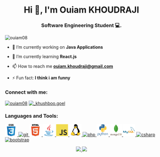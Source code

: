 
<h1 align="center">Hi 👋, I'm Ouiam KHOUDRAJI</h1>
<h3 align="center">Software Engineering Student 💻.</h3>
<!-- <img align="right" alt="Coding" width="400" src="https://cdn.dribbble.com/users/1162077/screenshots/3848914/programmer.gif"> -->
<p align="left"> <img src="https://komarev.com/ghpvc/?username=ouiam08&label=Profile%20views&color=0e75b6&style=flat" alt="ouiam08" /> </p>

- 🔭 I’m currently working on <b>Java Applications</b>

- 🌱 I’m currently learning <b>React.js</b>

- 📫 How to reach me **ouiam.khoudraji@gmail.com**

- ⚡ Fun fact: <b>**I think i am funny**</b>

<h3 align="left">Connect with me:</h3>
<p align="left">
<!-- <a href="https://www.facebook.com/ouiam.khoudraji.1/" target="blank"><img align="center" src="https://cdn.jsdelivr.net/npm/simple-icons@3.0.1/icons/facebook.svg" alt="ouiam08" height="30" width="40" /></a> -->
<a href="https://www.linkedin.com/in/ouiam-khoudraji-b49b52182/" target="blank"><img align="center" src="https://cdn.jsdelivr.net/npm/simple-icons@3.0.1/icons/linkedin.svg" alt="ouiam08" height="30" width="40" /></a>
<a href="https://www.instagram.com/ouiam_khoudraji/" target="blank"><img align="center" src="https://cdn.jsdelivr.net/npm/simple-icons@3.0.1/icons/instagram.svg" alt="_khushboo.goel" height="30" width="40" /></a>
</p>

<h3 align="left">Languages and Tools:</h3>
<p align="left">
<a href="https://www.w3schools.com/css/" target="_blank" rel="noreferrer"> <img src="https://raw.githubusercontent.com/devicons/devicon/master/icons/css3/css3-original-wordmark.svg" alt="css3" width="40" height="40"/> </a>
<a href="https://git-scm.com/" target="_blank" rel="noreferrer"> <img src="https://www.vectorlogo.zone/logos/git-scm/git-scm-icon.svg" alt="git" width="40" height="40"/> <a href="https://www.w3.org/html/" target="_blank" rel="noreferrer"> <img src="https://raw.githubusercontent.com/devicons/devicon/master/icons/html5/html5-original-wordmark.svg" alt="html5" width="40" height="40"/> </a>  
<a href="https://www.java.com" target="_blank" rel="noreferrer"> <img src="https://raw.githubusercontent.com/devicons/devicon/master/icons/java/java-original.svg" alt="java" width="40" height="40"/> </a> 
<a href="https://developer.mozilla.org/en-US/docs/Web/JavaScript" target="_blank" rel="noreferrer"> <img src="https://raw.githubusercontent.com/devicons/devicon/master/icons/javascript/javascript-original.svg" alt="javascript" width="40" height="40"/> </a> 
<a href="https://www.linux.org/" target="_blank" rel="noreferrer"> <img src="https://raw.githubusercontent.com/devicons/devicon/master/icons/linux/linux-original.svg" alt="linux" width="40" height="40"/> </a> 
  <a href="https://www.php.com/" target="_blank" rel="noreferrer"> <img src="https://raw.githubusercontent.com/jmnote/z-icons/master/svg/php.svg" alt="php" width="40" height="40"/> </a> 
  <a href="https://www.python.org/" target="_blank" rel="noreferrer"> <img src="https://raw.githubusercontent.com/devicons/devicon/master/icons/python/python-original-wordmark.svg" alt="python" width="40" height="40"/> </a> 
<a href="https://www.mongodb.com/" target="_blank" rel="noreferrer"> <img src="https://raw.githubusercontent.com/devicons/devicon/master/icons/mongodb/mongodb-original-wordmark.svg" alt="mongodb" width="40" height="40"/> </a> 
<a href="https://www.mysql.com/" target="_blank" rel="noreferrer"> <img src="https://raw.githubusercontent.com/devicons/devicon/master/icons/mysql/mysql-original-wordmark.svg" alt="mysql" width="40" height="40"/> </a> 
  <a href="https://www.csharp.com/" target="_blank" rel="noreferrer"> <img src="https://raw.githubusercontent.com/jmnote/z-icons/master/svg/csharp.svg" alt="csharp" width="40" height="40"/> </a> 
    <a href="https://www.bootsrap.com/" target="_blank" rel="noreferrer"> <img src="	https://raw.githubusercontent.com/jmnote/z-icons/master/16x16/bootstrap.png" alt="bootstrap" width="40" height="40"/> </a> 
</p>






<div align="center">
  <a href="https://github.com/ouiam08">
  <img height="180em" src="https://github-readme-stats.vercel.app/api?username=ouiam08&show_icons=true&include_all_commits=true&count_private=true"/>
  <img height="180em" src="https://github-readme-stats.vercel.app/api/top-langs/?username=ouiam08&layout=compact&langs_count=7"/>
</div>
  
 





